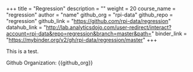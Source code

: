 +++
title = "Regression"
description = ""
weight = 20
course_name = "regression"
author = "name"
github_org = "rpi-data"
github_repo = "regression"
github_link =  "https://github.com/rpi-data/regression"
datahub_link =  "http://lab.analyticsdojo.com/user-redirect/interact?account=rpi-data&repo=regression&branch=master&path="
binder_link = "https://mybinder.org/v2/gh/rpi-data/regression/master"
+++

This is a test.

Github Organization: {{github_org}}
